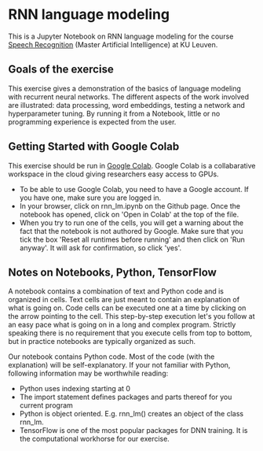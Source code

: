 # RNN language modeling

This is a Jupyter Notebook on RNN language modeling for the course [Speech Recognition](https://onderwijsaanbod.kuleuven.be/syllabi/e/H02A6AE.htm#activetab=doelstellingen_idp33776) (Master Artificial Intelligence) at KU Leuven.

## Goals of the exercise

This exercise gives a demonstration of the basics of language modeling with recurrent neural networks.
The different aspects of the work involved are illustrated: data processing, word embeddings, testing a network and hyperparameter tuning. By running it from a Notebook, little or no programming experience is expected from the user.

## Getting Started with Google Colab

This exercise should be run in [Google Colab](https://colab.research.google.com/). Google Colab is a collabarative workspace in the cloud giving researchers easy access to GPUs.

* To be able to use Google Colab, you need to have a Google account. If you have one, make sure you are logged in. 
* In your browser, click on rnn_lm.ipynb on the Github page. Once the notebook has opened, click on 'Open in Colab' at the top of the file.
* When you try to run one of the cells, you will get a warning about the fact that the notebook is not authored by Google. Make sure that you tick the box 'Reset all runtimes before running' and then click on 'Run anyway'. It will ask for confirmation, so click 'yes'.

## Notes on Notebooks, Python, TensorFlow

A notebook contains a combination of text and Python code and is organized in cells. Text cells are just meant to contain an explanation of what is going on. Code cells can be executed one at a time by clicking on the arrow pointing to the cell. This step-by-step execution let's you follow at an easy pace what is going on in a long and complex program. Strictly speaking there is no requirement that you execute cells from top to bottom, but in practice notebooks are typically organized as such.

Our notebook contains Python code. Most of the code (with the explanation) will be self-explanatory. If your not familiar with Python, following information may be worthwhile reading:

* Python uses indexing starting at 0
* The import statement defines packages and parts thereof for you current program
* Python is object oriented. E.g. rnn_lm() creates an object of the class rnn_lm.
* TensorFlow is one of the most popular packages for DNN training. It is the computational workhorse for our exercise.

